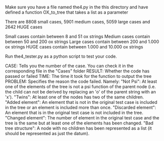 Make sure you have a file named the4.py in the this directory and have defined a function OX_to_tree that takes a list as a parameter

There are 8808 small cases, 5901 medium cases, 5059 large cases and 2642 HUGE cases

Small cases contain between 8 and 51 ox strings
Medium cases contain between 50 and 200 ox strings
Large cases contain between 200 and 1.000 ox strings
HUGE cases contain between 1.000 and 10.000 ox strings

Run the4_tester.py as a python script to test your code.

CASE: Tells you the number of the case. You can check it in the corresponding file in the "Cases" folder
RESULT: Whether the code has passed or failed
TIME: The time it took for the function to output the tree
PROBLEM: Specifies the reason the code failed. Namely:
    "Not Psi": At least one of the elements of the tree is not a psi function of the parent node (i.e. the child can not be derived by replacing an 'o' of the parent string with an 'x').
    "Twins": At least one of the nodes has two of the same children.
    "Added element": An element that is not in the original test case is included in the tree or an element is included more than once.
    "Discarded element": An element that is in the original test case is not included in the tree.
    "Changed element": The number of element in the original test case and the tree is the same but at least one of the elements has been changed.
    "Bad tree structure": A node with no children has been represented as a list (it should be represented as just the datum).